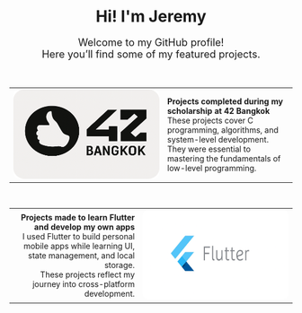 <h1 align="center">Hi! I'm Jeremy</h1>

<p align="center" style="font-size: 18px;">
  Welcome to my GitHub profile!<br>
  Here you’ll find some of my featured projects.
</p>

<br>

<table width="100%">
  <tr>
    <td width="260">
      <a href="https://github.com/Hotaruban/Hotaruban/blob/main/42Bangkok/README.md">
        <img
          src="visit_card_42_bangkok.png"
          alt="42 Bangkok"
          width="260"
          height="160"
          style="border-radius: 10px;"
        />
      </a>
    </td>
    <td>
      <strong>Projects completed during my scholarship at 42 Bangkok</strong><br>
      These projects cover C programming, algorithms, and system-level development.<br>
      They were essential to mastering the fundamentals of low-level programming.
    </td>
  </tr>
</table>

<br>

<table width="100%">
  <tr>
    <td align="right">
      <strong>Projects made to learn Flutter and develop my own apps</strong><br>
      I used Flutter to build personal mobile apps while learning UI, state management, and local storage.<br>
      These projects reflect my journey into cross-platform development.
    </td>
    <td width="260" align="right">
      <a href="#">
        <img
          src="visit_card_flutter.png"
          alt="Flutter"
          width="260"
          height="160"
          style="border-radius: 10px;"
        />
      </a>
    </td>
  </tr>
</table>
